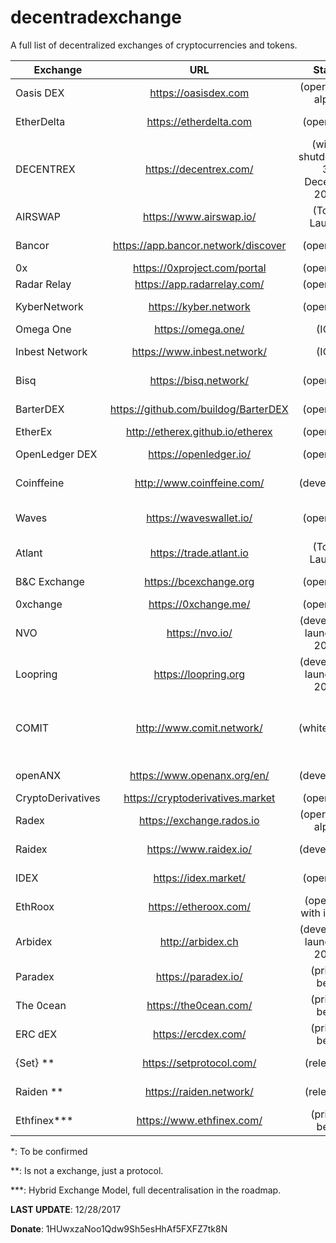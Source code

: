 # decentradexchange
A full list of decentralized exchanges of cryptocurrencies and tokens.

| Exchange | URL | Status | Protocol |
| ------------- |:-------------:|:-------------:|:-------------:|
|	Oasis DEX	|	https://oasisdex.com | (operating - alpha) | on-chain protocol |
|	EtherDelta	|	https://etherdelta.com | (operating) | on-chain protocol |
|	DECENTREX	|	https://decentrex.com/ | (will be shutdown on 30 December 2017) | on-chain protocol |
|	AIRSWAP	|	https://www.airswap.io/ | (Token Launch) | swap peer protocol |
|	Bancor	|	https://app.bancor.network/discover | (operating) | bancor protocol |
|	0x	|	https://0xproject.com/portal | (operating) | 0x protocol |
|	Radar Relay	|	https://app.radarrelay.com/ | (operating) | 0x protocol |
|	KyberNetwork	|	https://kyber.network | (operating) | on-chain protocol |
|	Omega One	|	https://omega.one/ | (ICO) | TBC * |
|	Inbest Network	|	https://www.inbest.network/ | (ICO) | inbest protocol |
|	Bisq	|	https://bisq.network/ | (operating) | bisq protocol |
|	BarterDEX	|	https://github.com/buildog/BarterDEX | (operating) | barterdex protocol |
|	EtherEx	|	http://etherex.github.io/etherex | (operating) | TBC * |
|	OpenLedger DEX	|	https://openledger.io/ | (operating) | bitshares protocol |
|	Coinffeine	|	http://www.coinffeine.com/ | (developing) | coinffeine protocol |
|	Waves	|	https://waveswallet.io/ | (operating) | waves protocol (Matcher) |
|	Atlant	|	https://trade.atlant.io | (Token Launch) | atlant protocol |
|	B&C Exchange	|	https://bcexchange.org | (operating) | bcexchange protocol |
|	0xchange	|	https://0xchange.me/ | (operating) | 0x protocol |
|	NVO	|	https://nvo.io/ | (developing, launch Q1 2018) | nvo protocol |
|	Loopring	|	https://loopring.org | (developing, launch Q2 2018) | loopring protocol |
|	COMIT	|	http://www.comit.network/ | (whitepaper) | cross-chain routing protocol (CRP) |
|	openANX	|	https://www.openanx.org/en/ | (developing) | openanx protocol |
|	CryptoDerivatives	|	https://cryptoderivatives.market | (operating) | TBC * |
|	Radex	|	https://exchange.rados.io | (operating - alpha) | saturn * |
|	Raidex	|	https://www.raidex.io/ | (developing) | raiden protocol |
|	IDEX	|	https://idex.market/ | (operating) | snowglobe protocol |
|	EthRoox	|	https://etheroox.com/ | (operating with issues) | TBC * |
|	Arbidex	|	http://arbidex.ch | (developing, launch Q4 2018) | TBC * |
|	Paradex	|	https://paradex.io/ | (private beta) | 0x protocol |
|	The 0cean	|	https://the0cean.com/ | (private beta) | 0x protocol |
|	ERC dEX	|	https://ercdex.com/ | (private beta) | 0x protocol |
|	{Set} **	|	https://setprotocol.com/ | (released) | {Set} protocol |
|	Raiden **	|	https://raiden.network/ | (released) | raiden protocol |
|	Ethfinex***	|	https://www.ethfinex.com/ | (private beta) | multi protocol |

*: To be confirmed

**: Is not a exchange, just a protocol.

***: Hybrid Exchange Model, full decentralisation in the roadmap.

**LAST UPDATE**: 12/28/2017

**Donate**: 1HUwxzaNoo1Qdw9Sh5esHhAf5FXFZ7tk8N
